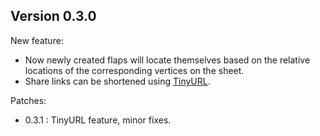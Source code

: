 
## Version 0.3.0

New feature:
- Now newly created flaps will locate themselves based on the relative locations of the corresponding vertices on the sheet.
- Share links can be shortened using [TinyURL](https://tinyurl.com/).

Patches:
- 0.3.1 : TinyURL feature, minor fixes.
